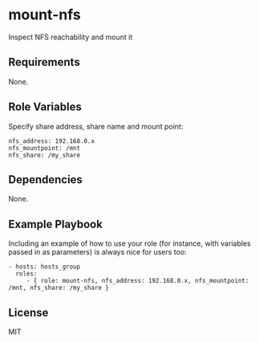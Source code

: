 mount-nfs
=========

Inspect NFS reachability and mount it

Requirements
------------

None.

Role Variables
--------------

Specify share address, share name and mount point:

    nfs_address: 192.168.0.x
    nfs_mountpoint: /mnt
    nfs_share: /my_share

Dependencies
------------

None.

Example Playbook
----------------

Including an example of how to use your role (for instance, with variables passed in as parameters) is always nice for users too:

    - hosts: hosts_group
      roles:
         - { role: mount-nfs, nfs_address: 192.168.0.x, nfs_mountpoint: /mnt, nfs_share: /my_share }

License
-------

MIT
